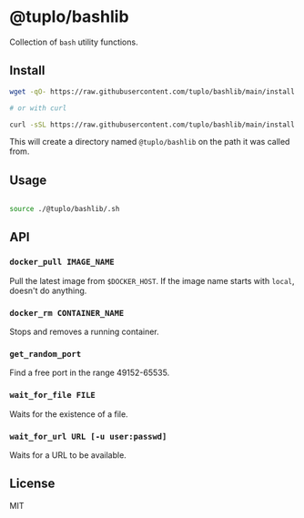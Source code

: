 # @tuplo/bashlib

Collection of `bash` utility functions.

## Install

```bash
wget -qO- https://raw.githubusercontent.com/tuplo/bashlib/main/install.sh | bash

# or with curl

curl -sSL https://raw.githubusercontent.com/tuplo/bashlib/main/install.sh | bash
```

This will create a directory named `@tuplo/bashlib` on the path it was called from.

## Usage

```bash

source ./@tuplo/bashlib/.sh

```

## API

### `docker_pull IMAGE_NAME`

Pull the latest image from `$DOCKER_HOST`. If the image name starts with `local`, doesn't do anything.

### `docker_rm CONTAINER_NAME`

Stops and removes a running container.

### `get_random_port`

Find a free port in the range 49152-65535.

### `wait_for_file FILE`

Waits for the existence of a file.

### `wait_for_url URL [-u user:passwd]`

Waits for a URL to be available.

## License

MIT
